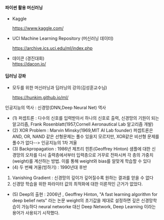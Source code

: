 #### 파이썬 활용 머신러닝


- Kaggle

    https://www.kaggle.com/


- UCI Machine Learning Repository (머신러닝 데이터)
    
    https://archive.ics.uci.edu/ml/index.php
    
    
- 데이콘 (경진대회)   
    https://dacon.io/
    
    
#### 딥러닝 강좌  

- 모두를 위한 머신러닝과 딥러닝의 강의(김성훈교수님)

    https://hunkim.github.io/ml/


인공지능의 역사 : 신경망(DNN,Deep Neural Net) 역사
* (1) 퍼셉트론 : 다수의 신호를 입력받아서 하나의 신호로 출력, 신경망의 기원이 되는 알고리즘,
Frank Rosenblatt(1957,Cornell Aeronautical Lab 알고리즘 개발)
* (2) XOR Problem : Marvin Minsky(1969,MIT AI Lab founder)
퍼셉트론은 AND, OR, NAND 같은 선형문제는 풀수 있을지 모르지만, XOR같은 비선형 문제를 풀수가 없다--> 인공지능의 1차 겨울
* (3) Backpropagation : 1986년 제프리 힌튼(Geoffrey Hinton)
샘플에 대한 신경망의 오차를 다시 출력층에서부터 입력층으로 거꾸로 전파시켜 각 층의 가중치(weight)를 계산하는 방법. 이를 통해 weight와 bias를 알맞게 학습할 수 있다
* (4) 두 번째 겨울(빙하기) : 1990년대 후반
1. Vanishing Gradient : 신경망의 깊이가 깊어질수록 원하는 결과를 얻을 수 없다
2. 신경망 학습을 위한 파라미터 값의 최적화에 대한 이론적인 근거가 없었다.
* (5) Deep의 출현 : 2006년 , Geoffrey Hinton, "A fast learning algorithm for deep belief nets" 라는 논문
weight의 초기값을 제대로 설정하면 깊은 신경망학습이 가능하다 neural networke 대신 Deep Network, Deep Learning 이라는 용어가 사용되기 시작했다.

